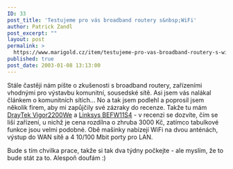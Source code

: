 ```yaml
---
ID: 33
post_title: 'Testujeme pro vás broadband routery s&nbsp;WiFi'
author: Patrick Zandl
post_excerpt: ""
layout: post
permalink: >
  https://www.marigold.cz/item/testujeme-pro-vas-broadband-routery-s-wifi
published: true
post_date: 2003-01-08 13:13:00
---
```

<P>Stále častěji nám píšte o zkušenosti s broadband routery, zařízeními vhodnými pro výstavbu komunitní, sousedské sítě. Asi jsem vás nalákal článkem o komunitních sítích... No a tak jsem podlehl a poprosil jsem několik firem, aby mi zapůjčily své zázraky do recenze. Takže tu mám <A href="#">DrayTek Vigor2200We</A> a <A href="#">Linksys BEFW11S4</A> - v recenzi se dozvíte, čím se liší zařízení, u nichž je cena rozdílna o zhruba 3000 Kč, zatímco tabulkové funkce jsou velmi podobné. Obě mašinky nabízejí WiFi na dvou anténách, výstup do WAN sítě a 4 10/100 Mbit porty pro LAN. </P>
<P>Bude s tím chvilka prace, takže si tak dva týdny počkejte - ale myslím, že to bude stát za to. Alespoň doufám :)</P>